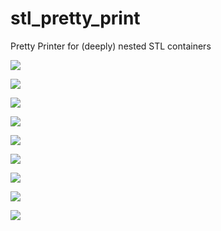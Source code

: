 # stl_pretty_print
Pretty Printer for (deeply) nested STL containers

![](https://github.com/hansalemaos/stl_pretty_print/blob/main/screenshots/2024-11-20%09_56_05-Window.png?raw=true)

![](https://github.com/hansalemaos/stl_pretty_print/blob/main/screenshots/2024-11-20%09_56_18-Window.png?raw=true)

![](https://github.com/hansalemaos/stl_pretty_print/blob/main/screenshots/2024-11-20%09_56_35-Window.png?raw=true)

![](https://github.com/hansalemaos/stl_pretty_print/blob/main/screenshots/2024-11-20%09_56_54-Window.png?raw=true)

![](https://github.com/hansalemaos/stl_pretty_print/blob/main/screenshots/2024-11-20%09_57_07-Window.png?raw=true)

![](https://github.com/hansalemaos/stl_pretty_print/blob/main/screenshots/2024-11-20%09_57_28-Window.png?raw=true)

![](https://github.com/hansalemaos/stl_pretty_print/blob/main/screenshots/2024-11-20%09_57_44-Window.png?raw=true)

![](https://github.com/hansalemaos/stl_pretty_print/blob/main/screenshots/2024-11-20%09_58_09-Window.png?raw=true)

![](https://github.com/hansalemaos/stl_pretty_print/blob/main/screenshots/2024-11-20%09_55_31-Window.png?raw=true)
